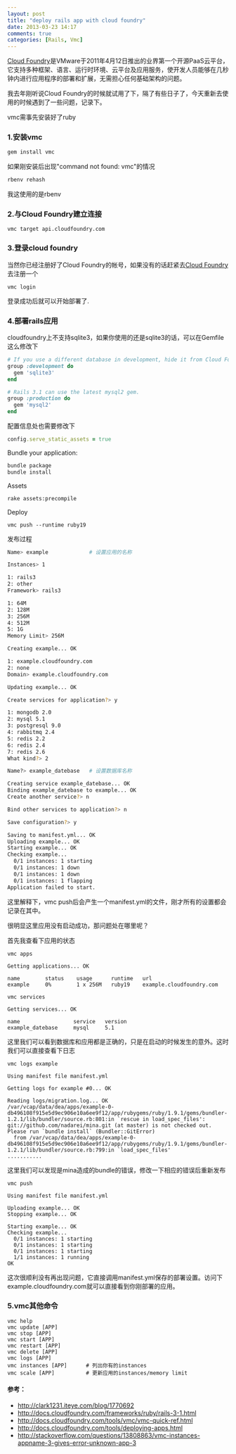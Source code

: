 ```yaml
---
layout: post
title: "deploy rails app with cloud foundry"
date: 2013-03-23 14:17
comments: true
categories: [Rails, Vmc]
---
```


[Cloud Foundry](http://baike.baidu.com/view/8193015.htm)是VMware于2011年4月12日推出的业界第一个开源PaaS云平台，它支持多种框架、语言、运行时环境、云平台及应用服务，使开发人员能够在几秒钟内进行应用程序的部署和扩展，无需担心任何基础架构的问题。

我去年刚听说Cloud Foundry的时候就试用了下，隔了有些日子了，今天重新去使用的时候遇到了一些问题，记录下。
<!-- more -->

vmc需事先安装好了ruby
### 1.安装vmc
```sh
gem install vmc
```
如果刚安装后出现"command not found: vmc"的情况
```sh
rbenv rehash
```
我这使用的是rbenv

### 2.与Cloud Foundry建立连接
    vmc target api.cloudfoundry.com

### 3.登录cloud foundry
当然你已经注册好了Cloud Foundry的帐号，如果没有的话赶紧去[Cloud Foundry](http://my.cloudfoundry.com/signup)去注册一个
```
vmc login
```
登录成功后就可以开始部署了.

### 4.部署rails应用
cloudfoundry上不支持sqlite3，如果你使用的还是sqlite3的话，可以在Gemfile这么修改下
```ruby Gemfile
# If you use a different database in development, hide it from Cloud Foundry.
group :development do
  gem 'sqlite3'
end

# Rails 3.1 can use the latest mysql2 gem.
group :production do
  gem 'mysql2'
end
```
配置信息处也需要修改下
```ruby config/environments/production.rb
config.serve_static_assets = true
```
Bundle your application:
```sh
bundle package
bundle install
```
Assets
```sh
rake assets:precompile
```
Deploy
```
vmc push --runtime ruby19
```
发布过程
```sh
Name> example             # 设置应用的名称

Instances> 1

1: rails3
2: other
Framework> rails3

1: 64M
2: 128M
3: 256M
4: 512M
5: 1G
Memory Limit> 256M

Creating example... OK

1: example.cloudfoundry.com
2: none
Domain> example.cloudfoundry.com

Updating example... OK

Create services for application?> y

1: mongodb 2.0
2: mysql 5.1
3: postgresql 9.0
4: rabbitmq 2.4
5: redis 2.2
6: redis 2.4
7: redis 2.6
What kind?> 2

Name?> example_datebase   # 设置数据库名称

Creating service example_datebase... OK
Binding example_datebase to example... OK
Create another service?> n

Bind other services to application?> n

Save configuration?> y

Saving to manifest.yml... OK
Uploading example... OK
Starting example... OK
Checking example...
  0/1 instances: 1 starting
  0/1 instances: 1 down
  0/1 instances: 1 down
  0/1 instances: 1 flapping
Application failed to start.
```
这里解释下，vmc push后会产生一个manifest.yml的文件，刚才所有的设置都会记录在其中。

很明显这里应用没有启动成功，那问题处在哪里呢？

首先我查看下应用的状态
```
vmc apps
```
```
Getting applications... OK

name        status    usage      runtime   url                             
example     0%        1 x 256M   ruby19    example.cloudfoundry.com
```
```
vmc services
```
```
Getting services... OK

name                 service   version
example_datebase     mysql     5.1  
```
这里我们可以看到数据库和应用都是正确的，只是在启动的时候发生的意外。这时我们可以直接查看下日志
```
vmc logs example
```
```
Using manifest file manifest.yml

Getting logs for example #0... OK

Reading logs/migration.log... OK
/var/vcap/data/dea/apps/example-0-db496108f915e5d9ec906e10a6ee9f12/app/rubygems/ruby/1.9.1/gems/bundler-1.2.1/lib/bundler/source.rb:801:in `rescue in load_spec_files': git://github.com/nadarei/mina.git (at master) is not checked out. Please run `bundle install` (Bundler::GitError)
  from /var/vcap/data/dea/apps/example-0-db496108f915e5d9ec906e10a6ee9f12/app/rubygems/ruby/1.9.1/gems/bundler-1.2.1/lib/bundler/source.rb:799:in `load_spec_files'
...........
```
这里我们可以发现是mina造成的bundle的错误，修改一下相应的错误后重新发布
```
vmc push
```
```
Using manifest file manifest.yml

Uploading example... OK
Stopping example... OK

Starting example... OK
Checking example...
  0/1 instances: 1 starting
  0/1 instances: 1 starting
  0/1 instances: 1 starting
  1/1 instances: 1 running
OK
```
这次很顺利没有再出现问题，它直接调用manifest.yml保存的部署设置。访问下example.cloudfoundry.com就可以直接看到你刚部署的应用。

### 5.vmc其他命令
```
vmc help
vmc update [APP]
vmc stop [APP]
vmc start [APP]
vmc restart [APP]
vmc delete [APP]
vmc logs [APP]
vmc instances [APP]      # 列出你有的instances
vmc scale [APP]          # 更新应用的instances/memory limit
```

#### 参考：
* http://clark1231.iteye.com/blog/1770692
* http://docs.cloudfoundry.com/frameworks/ruby/rails-3-1.html
* http://docs.cloudfoundry.com/tools/vmc/vmc-quick-ref.html
* http://docs.cloudfoundry.com/tools/deploying-apps.html
* http://stackoverflow.com/questions/13808863/vmc-instances-appname-3-gives-error-unknown-app-3

